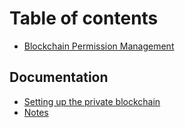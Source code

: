 # Table of contents

* [Blockchain Permission Management](README.md)

## Documentation

* [Setting up the private blockchain](documentation/setting-up-the-private-blockchain.md)
* [Notes](documentation/notes.md)

